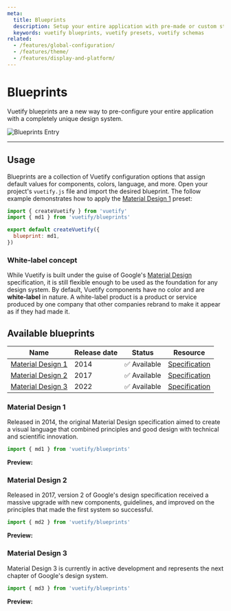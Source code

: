 ```yaml
---
meta:
  title: Blueprints
  description: Setup your entire application with pre-made or custom styling and designs
  keywords: vuetify blueprints, vuetify presets, vuetify schemas
related:
  - /features/global-configuration/
  - /features/theme/
  - /features/display-and-platform/
---
```


# Blueprints

Vuetify blueprints are a new way to pre-configure your entire application with a completely unique design system.

![Blueprints Entry](https://cdn.vuetifyjs.com/docs/images/components-temp/blueprints/blueprints-entry.png)

---

## Usage

Blueprints are a collection of Vuetify configuration options that assign default values for components, colors, language, and more. Open your project's `vuetify.js` file and import the desired blueprint. The follow example demonstrates how to apply the [Material Design 1](#material-design-1) preset:

```js { resource=plugins/vuetify.js }
import { createVuetify } from 'vuetify'
import { md1 } from 'vuetify/blueprints'

export default createVuetify({
  blueprint: md1,
})
```

<entry />

### White-label concept

While Vuetify is built under the guise of Google's [Material Design](https://material.io) specification, it is still flexible enough to be used as the foundation for any design system. By default, Vuetify components have no color and are **white-label** in nature. A white-label product is a product or service produced by one company that other companies rebrand to make it appear as if they had made it.

## Available blueprints

| Name | Release date | Status | Resource |
| - | - | - | - |
| [Material Design 1](#material-design-1) | 2014 | ✅ Available | [Specification](https://m1.material.io) |
| [Material Design 2](#material-design-2) | 2017 | ✅ Available | [Specification](https://m2.material.io) |
| [Material Design 3](#material-design-3) | 2022 | ✅ Available | [Specification](https://m3.material.io) |

### Material Design 1

Released in 2014, the original Material Design specification aimed to create a visual language that combined principles and good design with technical and scientific innovation.

```javascript { resource=plugins/vuetify.js }
import { md1 } from 'vuetify/blueprints'
```

**Preview:**

<example preview file="blueprints/md1" />

### Material Design 2

Released in 2017, version 2 of Google's design specification received a massive upgrade with new components, guidelines, and improved on the principles that made the first system so successful.

```javascript { resource=plugins/vuetify.js }
import { md2 } from 'vuetify/blueprints'
```

**Preview:**

<example preview file="blueprints/md2" />

### Material Design 3

Material Design 3 is currently in active development and represents the next chapter of Google's design system.

```javascript { resource=plugins/vuetify.js }
import { md3 } from 'vuetify/blueprints'
```

**Preview:**

<example preview file="blueprints/md3" />
